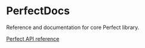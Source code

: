 # PerfectDocs
Reference and documentation for core Perfect library.

[Perfect API reference](./docs/index.html)